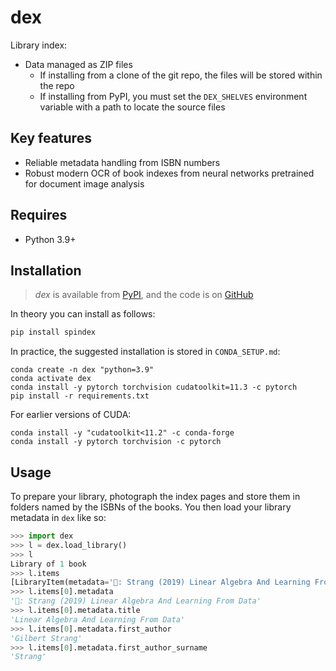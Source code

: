 # dex

Library index:

- Data managed as ZIP files
  - If installing from a clone of the git repo, the files will be stored within the repo
  - If installing from PyPI, you must set the `DEX_SHELVES` environment variable with a path to
    locate the source files

## Key features

- Reliable metadata handling from ISBN numbers
- Robust modern OCR of book indexes from neural networks pretrained for document image analysis

## Requires

- Python 3.9+

## Installation

> _dex_ is available from [PyPI](https://pypi.org/project/spindex), and
> the code is on [GitHub](https://github.com/lmmx/dex)

In theory you can install as follows:

```sh
pip install spindex
```

In practice, the suggested installation is stored in `CONDA_SETUP.md`:

```
conda create -n dex "python=3.9"
conda activate dex
conda install -y pytorch torchvision cudatoolkit=11.3 -c pytorch
pip install -r requirements.txt
```

For earlier versions of CUDA:
```
conda install -y "cudatoolkit<11.2" -c conda-forge
conda install -y pytorch torchvision -c pytorch
```

## Usage

To prepare your library, photograph the index pages and store them in folders named by the ISBNs of
the books. You then load your library metadata in `dex` like so:

```py
>>> import dex
>>> l = dex.load_library()
>>> l
Library of 1 book
>>> l.items
[LibraryItem(metadata='📖: Strang (2019) Linear Algebra And Learning From Data', shelf_path=PosixPath('/home/louis/dev/dex/data/shelves/9780692196380'))]
>>> l.items[0].metadata
'📖: Strang (2019) Linear Algebra And Learning From Data'
>>> l.items[0].metadata.title
'Linear Algebra And Learning From Data'
>>> l.items[0].metadata.first_author
'Gilbert Strang'
>>> l.items[0].metadata.first_author_surname
'Strang'
```
